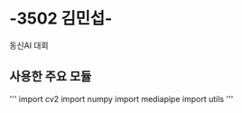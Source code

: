 # -3502 김민섭-
동신AI 대회

## 사용한 주요 모듈
''' 
import cv2 
import numpy 
import mediapipe
import utils
 '''
